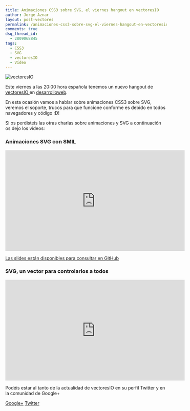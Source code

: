 ```yaml
---
title: Animaciones CSS3 sobre SVG, el viernes hangout en vectoresIO
author: Jorge Aznar
layout: post-vectores
permalink: /animaciones-css3-sobre-svg-el-viernes-hangout-en-vectoresio/
comments: true
dsq_thread_id:
  - 2809068845
tags:
  - CSS3
  - SVG
  - vectoresIO
  - Vídeo
---
```

![vectoresIO](http://jorgeatgu.com/blog/img/2014/05/vectores.png)

Este viernes a las 20:00 hora española tenemos un nuevo hangout de [vectoresIO ][2]en [desarrolloweb][3].
<!--more-->

En esta ocasión vamos a hablar sobre animaciones CSS3 sobre SVG, veremos el soporte, trucos para que funcione conforme es debido en todos navegadores y código :D!

Si os perdisteis las otras charlas sobre animaciones y SVG a continuación os dejo los vídeos:

### Animaciones SVG con SMIL

<iframe width="560" height="315" src="http://www.youtube.com/embed/vZef4HhybhQ" frameborder="0" allowfullscreen></iframe>

<a href="http://jorgeatgu.github.io/animaciones.html#/" target="_blank">Las slides están disponibles para consultar en GitHub</a>

### SVG, un vector para controlarlos a todos

<iframe width="560" height="315" src="http://www.youtube.com/embed/adWC1UopVK4" frameborder="0" allowfullscreen></iframe>

Podéis estar al tanto de la actualidad de vectoresIO en su perfil Twitter y en la comunidad de Google+

<a href="https://plus.google.com/communities/105212049027781746116" target="_blank">Google+</a>
<a href="https://twitter.com/vectoresIO" target="_blank">Twitter</a>

 [2]: https://plus.google.com/communities/105212049027781746116
 [3]: http://desarrolloweb.com